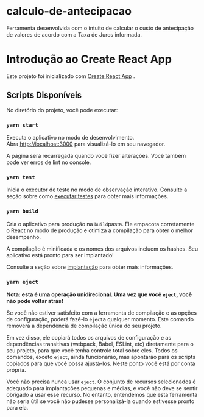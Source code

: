 # calculo-de-antecipacao

Ferramenta desenvolvida com o intuito de calcular o custo de antecipação de valores de acordo com a Taxa de Juros informada.

# Introdução ao Create React App

Este projeto foi inicializado com [Create React App](https://github.com/facebook/create-react-app) .

## Scripts Disponíveis

No diretório do projeto, você pode executar:

### `yarn start`

Executa o aplicativo no modo de desenvolvimento.
Abra [http://localhost:3000](http://localhost:3000/) para visualizá-lo em seu navegador.

A página será recarregada quando você fizer alterações.
Você também pode ver erros de lint no console.

### `yarn test`

Inicia o executor de teste no modo de observação interativo.
Consulte a seção sobre como [executar testes](https://facebook.github.io/create-react-app/docs/running-tests) para obter mais informações.

### `yarn build`

Cria o aplicativo para produção na `build`pasta.
Ele empacota corretamente o React no modo de produção e otimiza a compilação para obter o melhor desempenho.

A compilação é minificada e os nomes dos arquivos incluem os hashes.
Seu aplicativo está pronto para ser implantado!

Consulte a seção sobre [implantação](https://facebook.github.io/create-react-app/docs/deployment) para obter mais informações.

### `yarn eject`

**Nota: esta é uma operação unidirecional. Uma vez que você `eject`, você não pode voltar atrás!**

Se você não estiver satisfeito com a ferramenta de compilação e as opções de configuração, poderá fazê-lo `eject`a qualquer momento. Este comando removerá a dependência de compilação única do seu projeto.

Em vez disso, ele copiará todos os arquivos de configuração e as dependências transitivas (webpack, Babel, ESLint, etc) diretamente para o seu projeto, para que você tenha controle total sobre eles. Todos os comandos, exceto `eject`, ainda funcionarão, mas apontarão para os scripts copiados para que você possa ajustá-los. Neste ponto você está por conta própria.

Você não precisa nunca usar `eject`. O conjunto de recursos selecionados é adequado para implantações pequenas e médias, e você não deve se sentir obrigado a usar esse recurso. No entanto, entendemos que esta ferramenta não seria útil se você não pudesse personalizá-la quando estivesse pronto para ela.
